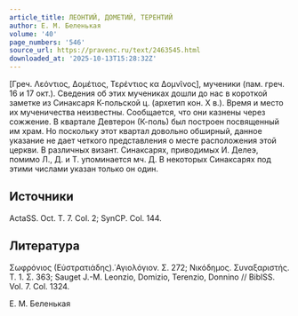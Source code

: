 ```yaml
---
article_title: ЛЕОНТИЙ, ДОМЕТИЙ, ТЕРЕНТИЙ
author: Е. М. Беленькая
volume: '40'
page_numbers: '546'
source_url: https://pravenc.ru/text/2463545.html
downloaded_at: '2025-10-13T15:28:32Z'
---
```


[Греч. Λεόντιος, Δομέτιος, Τερέντιος κα Δομνῖνος], мученики (пам. греч. 16 и 17 окт.). Сведения об этих мучениках дошли до нас в короткой заметке из Синаксаря К-польской ц. (архетип кон. X в.). Время и место их мученичества неизвестны. Сообщается, что они казнены через сожжение. В квартале Девтерон (К-поль) был построен посвященный им храм. Но поскольку этот квартал довольно обширный, данное указание не дает четкого представления о месте расположения этой церкви. В различных визант. Синаксарях, приводимых И. Делеэ, помимо Л., Д. и Т. упоминается мч. Д. В некоторых Синаксарях под этими числами указан только он один.

## Источники

ActaSS. Oct. T. 7. Col. 2; SynCP. Col. 144.

## Литература

Σωφρόνιος (Εὐστρατιάδης).῾Αγιολόγιον. Σ. 272; Νικόδημος. Συναξαριστής. Τ. 1. Σ. 363; Sauget J.-M. Leonzio, Domizio, Terenzio, Donnino // BiblSS. Vol. 7. Col. 1324.

Е. М. Беленькая
